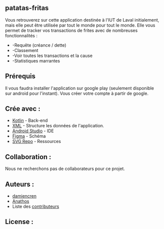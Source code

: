 ## patatas-fritas
Vous retrouverez sur cette application destinée à l'IUT de Laval initialement, mais elle peut être utilisée par tout le monde pour tout le monde.
Elle vous permet de tracker vos transactions de frites avec de nombreuses fonctionnalités :
  * -Requête (créance / dette)
  * -Classement
  * -Voir toutes les transactions et la cause
  * -Statistiques marrantes

## Prérequis
Il vous faudra installer l'application sur google play (seulement disponible sur android pour l'instant).
Vous créer votre compte à partir de google.

## Crée avec :
* [Kotlin](https://kotlinlang.org/) - Back-end
* [XML](https://developer.mozilla.org/fr/docs/Web/XML/XML_introduction) - Structure les données de l'application.
* [Android Studio](https://developer.android.com/) - IDE
* [Figma](https://www.figma.com/) - Schéma
* [SVG Repo](https://www.svgrepo.com/) - Ressources

## Collaboration :
Nous ne recherchons pas de collaborateurs pour ce projet.

## Auteurs :
* [damiencren](https://github.com/damiencren)
* [Anathos](https://github.com/EAnathos)
* Liste des [contributeurs](https://github.com/damiencren/patatas-fritas/graphs/contributors)

## License :
